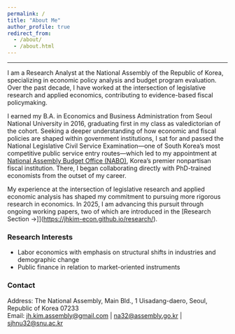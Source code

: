 ```yaml
---
permalink: /
title: "About Me"
author_profile: true
redirect_from: 
  - /about/
  - /about.html
--- 
```


--- 

I am a Research Analyst at the National Assembly of the Republic of Korea, specializing in economic policy analysis and budget program evaluation. Over the past decade, I have worked at the intersection of legislative research and applied economics, contributing to evidence-based fiscal policymaking.

I earned my B.A. in Economics and Business Administration from Seoul National University in 2016, graduating first in my class as valedictorian of the cohort. Seeking a deeper understanding of how economic and fiscal policies are shaped within government institutions, I sat for and passed the National Legislative Civil Service Examination—one of South Korea’s most competitive public service entry routes—which led to my appointment at  [National Assembly Budget Office (NABO)](https://korea.nabo.go.kr/naboEng/main/main.do), Korea’s premier nonpartisan fiscal institution. There, I began collaborating directly with PhD-trained economists from the outset of my career.

My experience at the intersection of legislative research and applied economic analysis has shaped my commitment to pursuing more rigorous research in economics. In 2025, I am advancing this pursuit through ongoing working papers, two of which are introduced in the [Research Section →]](https://jhkim-econ.github.io/research/).


### Research Interests
- Labor economics with emphasis on structural shifts in industries and demographic change    
- Public finance in relation to market-oriented instruments

### Contact
Address: The National Assembly, Main Bld., 1 Uisadang-daero, Seoul, Republic of Korea 07233  
Email: jh.kim.assembly@gmail.com | na32@assembly.go.kr | sjhnu32@snu.ac.kr 
